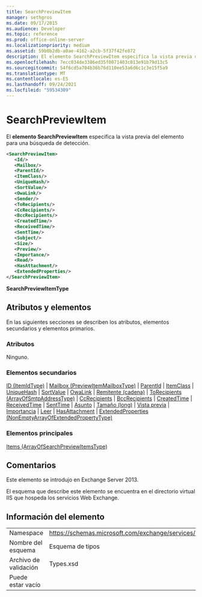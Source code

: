 ```yaml
---
title: SearchPreviewItem
manager: sethgros
ms.date: 09/17/2015
ms.audience: Developer
ms.topic: reference
ms.prod: office-online-server
ms.localizationpriority: medium
ms.assetid: 59b0b2db-a0ae-4162-a2cb-5f37f42fe872
description: El elemento SearchPreviewItem especifica la vista previa del elemento para una búsqueda de detección.
ms.openlocfilehash: 7ecc034de3386ed35f0071403c013e91b79d13c5
ms.sourcegitcommit: 54f6cd5a704b36b76d110ee53a6d6c1c3e15f5a9
ms.translationtype: MT
ms.contentlocale: es-ES
ms.lasthandoff: 09/24/2021
ms.locfileid: "59534309"
---
```

# <a name="searchpreviewitem"></a>SearchPreviewItem

El **elemento SearchPreviewItem** especifica la vista previa del elemento para una búsqueda de detección. 
  
```XML
<SearchPreviewItem>
   <Id/>
   <Mailbox/>
   <ParentId/>
   <ItemClass/>
   <UniqueHash/>
   <SortValue/>
   <OwaLink/>
   <Sender/>
   <ToRecipients/>
   <CcRecipients/>
   <BccRecipients/>
   <CreatedTime/>
   <ReceivedTime/>
   <SentTime/>
   <Subject/>
   <Size/>
   <Preview/>
   <Importance/>
   <Read/>
   <HasAttachment/>
   <ExtendedProperties/>
</SearchPreviewItem>
```

 **SearchPreviewItemType**
## <a name="attributes-and-elements"></a>Atributos y elementos

En las siguientes secciones se describen los atributos, elementos secundarios y elementos primarios.
  
### <a name="attributes"></a>Atributos

Ninguno.
  
### <a name="child-elements"></a>Elementos secundarios

[ID (ItemIdType)](id-itemidtype.md)  |  [Mailbox (PreviewItemMailboxType)](mailbox-previewitemmailboxtype.md)  |  [ParentId](parentid.md)  |  [ItemClass](itemclass.md)  |  [UniqueHash](uniquehash.md)  |  [SortValue](sortvalue.md)  |  [OwaLink](owalink.md)  |  [Remitente (cadena)](sender-string.md)  |  [ToRecipients (ArrayOfSmtpAddressType)](torecipients-arrayofsmtpaddresstype.md)  |  [CcRecipients](ccrecipients.md)  |  [BccRecipients](bccrecipients.md)  |  [CreatedTime](createdtime.md)  |  [ReceivedTime](receivedtime.md)  |  [SentTime](senttime.md)  |  [Asunto](subject.md)  |  [Tamaño (long)](size-long.md)  |  [Vista previa](preview-ex15websvcsotherref.md)  |  [Importancia](importance.md)  |  [Leer](read.md)  |  [HasAttachment](hasattachment.md)  |  [ExtendedProperties (NonEmptyArrayOfExtendedPropertyType)](extendedproperties-nonemptyarrayofextendedpropertytype.md)
  
### <a name="parent-elements"></a>Elementos principales

[Items (ArrayOfSearchPreviewItemsType)](items-arrayofsearchpreviewitemstype.md)
  
## <a name="remarks"></a>Comentarios

Este elemento se introdujo en Exchange Server 2013.
  
El esquema que describe este elemento se encuentra en el directorio virtual IIS que hospeda los servicios Web Exchange.
  
## <a name="element-information"></a>Información del elemento

|||
|:-----|:-----|
|Namespace  <br/> |https://schemas.microsoft.com/exchange/services/2006/types  <br/> |
|Nombre del esquema  <br/> |Esquema de tipos  <br/> |
|Archivo de validación  <br/> |Types.xsd  <br/> |
|Puede estar vacío  <br/> ||
   

